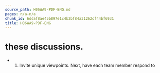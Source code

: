 ```yaml
---
source_path: H06WA9-PDF-ENG.md
pages: n/a-n/a
chunk_id: 6ddaf8ae45b897e1c4b2bf84a31262cf44bf6931
title: H06WA9-PDF-ENG
---
```

# these discussions.

- 1. Invite unique viewpoints. Next, have each team member respond to
